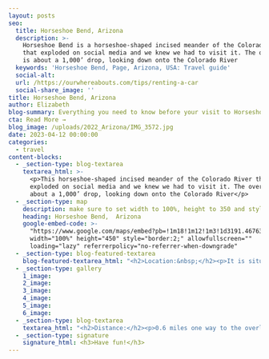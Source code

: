 ```yaml
---
layout: posts
seo:
  title: Horseshoe Bend, Arizona
  description: >-
    Horseshoe Bend is a horseshoe-shaped incised meander of the Colorado River
    that exploded on social media and we knew we had to visit it. The overlook
    is about a 1,000’ drop, looking down onto the Colorado River
  keywords: 'Horseshoe Bend, Page, Arizona, USA: Travel guide'
  social-alt:
  url: /https://ourwhereabouts.com/tips/renting-a-car
  social-share_image: ''
title: Horseshoe Bend, Arizona
author: Elizabeth
blog-summary: Everything you need to know before your visit to Horseshoe Bend
cta: Read More →
blog_image: /uploads/2022_Arizona/IMG_3572.jpg
date: 2023-04-12 00:00:00
categories:
  - travel
content-blocks:
  - _section-type: blog-textarea
    textarea_html: >-
      <p>This horseshoe-shaped incised meander of the Colorado River that
      exploded on social media and we knew we had to visit it. The overlook is
      about a 1,000’ drop, looking down onto the Colorado River</p>
  - _section-type: map
    description: make sure to set width to 100%, height to 350 and style to border 2
    heading: Horseshoe Bend,  Arizona
    google-embed-code: >-
      "https://www.google.com/maps/embed?pb=!1m18!1m12!1m3!1d3191.4676310777268!2d-111.5129984247951!3d36.87915977222468!2m3!1f0!2f0!3f0!3m2!1i1024!2i768!4f13.1!3m3!1m2!1s0x87346c8d22566b09%3A0x45637089634f1702!2sHorseshoe%20Bend!5e0!3m2!1sen!2sil!4v1684410430224!5m2!1sen!2sil"
      width="100%" height="450" style="border:2;" allowfullscreen=""
      loading="lazy" referrerpolicy="no-referrer-when-downgrade"
  - _section-type: blog-featured-textarea
    blog-featured-textarea_html: "<h2>Location:&nbsp;</h2><p>It is situated near the town of Page, Arizona.</p><p>\_</p><h2>How to get there:</h2><p>From Page, AZ drive south on Highway 89 to between mileposts 544 &amp; 545. Look for the exit lane and on the west side of the road which you can drive a short distance on to the parking area.</p><p>\_</p><h2>Where to stay:</h2><p>Page is the closes town to horseshoe bend, it is small but it's got plenty of places to sleep and eat.</p><p>We stayed at Super 8 by Wyndham and it was great for 2 nights.</p><p>\_</p><h2>Entrance Fee:&nbsp;</h2><p>Horseshoe Bend used to be free, however now you'll have to pay 10$ per car. There is absolutely no parking anywhere along Hwy 89 so you can't really avoid paying.</p><p>\_</p><h2>Opening Hours:</h2><p>It is open year-round from sunrise to sunset.</p>"
  - _section-type: gallery
    1_image:
    2_image:
    3_image:
    4_image:
    5_image:
    6_image:
  - _section-type: blog-textarea
    textarea_html: "<h2>Distance:</h2><p>0.6 miles one way to the overlook. It is an easy hike with a small elevation gain.</p><p>\_</p><h2>Best time to visit:&nbsp;</h2><p>Sunset and sunrise are the best time to visit. If you'd like to avoid crowds, come before 8 AM but the best photos are taken during sunset.</p><p>\_</p><h2>What to pack:</h2><p>Take into consideration that there is no shade whatsoever once you park your car you'll be walking 1.5 miles RT in the sun. Bring comfortable shoes, a hat, sunglasses, sunscreen, and lots of water.</p><p>\_</p><h2>Other ways to experience Horseshoe Bend:</h2><p>You can book a helicopter ride over the river or take a rafting tour that will take you right down to it.</p><p>\_</p><h2>Things to do around the area:</h2><p>•Upper Antelope Canyon<br />•Wahweap overlook<br />•Lone Rock Beach<br />•The New Wave<br />•Glen Canyon Dam<br />•John Wesley Powell Museum<br />•Grand Canyon National Park<br />•Rainbow Bridge<br />•North Rim</p>"
  - _section-type: signature
    signature_html: <h3>Have fun!</h3>
---
```

